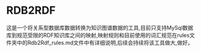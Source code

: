 # RDB2RDF
这是一个将关系型数据库数据转换为知识图谱数据的工具,目前只支持MySql数据库到规范受限的RDF知识库之间的映射,映射规则和目前使用的词汇规范在rules文件夹中的Rdb2Rdf_rules.md文件中有详细说明,后续会持续将该工具做大,做好。
